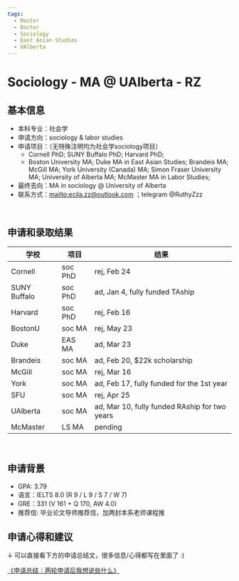 ```yaml
---
tags:
  - Master
  - Doctor
  - Sociology
  - East Asian Studies
  - UAlberta
---
```


# Sociology - MA @ UAlberta - RZ


## 基本信息

- 本科专业：社会学
- 申请方向：sociology & labor studies
- 申请项目：（无特殊注明均为社会学sociology项目）
  - Cornell PhD; SUNY Buffalo PhD; Harvard PhD;
  - Boston University MA; Duke MA in East Asian Studies; Brandeis MA; McGill MA; York University (Canada) MA; Simon Fraser University MA; University of Alberta MA; McMaster MA in Labor Studies;
- 最终去向：MA in sociology @ University of Alberta
- 联系方式：<mailto:ecila.zz@outlook.com> ；telegram @RuthyZzz

<br>

## 申请和录取结果


| 学校 | 项目 | 结果 |
| ---- | ---- | ---- |
| Cornell | soc PhD | rej, Feb 24 |
| SUNY Buffalo | soc PhD | ad, Jan 4, fully funded TAship |
| Harvard | soc PhD | rej, Feb 16 |
| BostonU | soc MA | rej, May 23 |
| Duke | EAS MA | ad, Mar 23 |
| Brandeis | soc MA | ad, Feb 20, $22k scholarship |
| McGill | soc MA | rej, Mar 16 |
| York | soc MA | ad, Feb 17, fully funded for the 1st year |
| SFU | soc MA | rej, Apr 25 |
| UAlberta | soc MA | ad, Mar 10, fully funded RAship for two years |
| McMaster | LS MA | pending |

<br>

## 申请背景

- GPA: 3.79
- 语言：IELTS 8.0 (R 9 / L 9 / S 7 / W 7)
- GRE：331 (V 161 + Q 170, AW 4.0)
- 推荐信: 毕业论文导师推荐信，加两封本系老师课程推


## 申请心得和建议

↓ 可以直接看下方的申请总结文，很多信息/心得都写在里面了 :)

[《申请总结｜两轮申请后我想说些什么》](https://articles.closed.social/application-experience-summary-03-07
)
